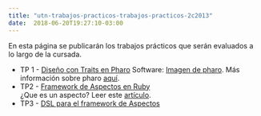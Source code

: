 ```yaml
---
title: "utn-trabajos-practicos-trabajos-practicos-2c2013"
date:  2018-06-20T19:27:10-03:00
---
```



En esta página se publicarán los trabajos prácticos que serán evaluados a lo largo de la cursada. 
 
* TP 1 - [Diseño con Traits en Pharo](utn-trabajos-practicos-trabajos-practicos-2c2013-TP1-Notas-pdf?attredirects=0&d=1)
 Software: [Imagen de pharo](https://docs.google.com/file/d/0B9nz7ce2bHNpdW9wNk5oVGZiWlk/edit?usp=sharing). Más información sobre pharo [aquí](te-smalltalk).
 * TP2 - [Framework de Aspectos en Ruby](utn-trabajos-practicos-trabajos-practicos-2c2013-2013-c2-TP2-AOP-pdf?attredirects=0)  
¿Que es un aspecto? Leer este [artículo](conceptos-aop).
* TP3 - [DSL para el framework de Aspectos](utn-trabajos-practicos-trabajos-practicos-2c2013-2013-c2-TP3-DSL-AOP-pdf?attredirects=0)